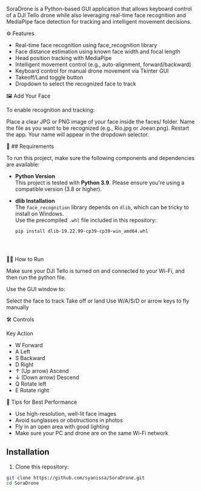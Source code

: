 SoraDrone is a Python-based GUI application that allows keyboard control of a DJI Tello drone while also leveraging real-time face recognition and MediaPipe face detection for tracking and intelligent movement decisions.


⚙️ Features

- Real-time face recognition using face_recognition library
- Face distance estimation using known face width and focal length
- Head position tracking with MediaPipe
- Intelligent movement control (e.g., auto-alignment, forward/backward)
- Keyboard control for manual drone movement via Tkinter GUI
- Takeoff/Land toggle button
- Dropdown to select the recognized face to track


🖼️ Add Your Face

To enable recognition and tracking:

Place a clear JPG or PNG image of your face inside the faces/ folder.
Name the file as you want to be recognized (e.g., Rio.jpg or Joean.png).
Restart the app. Your name will appear in the dropdown selector.


🧰 ## Requirements

To run this project, make sure the following components and dependencies are available:

- **Python Version**  
  This project is tested with **Python 3.9**. Please ensure you're using a compatible version (3.8 or higher).

- **dlib Installation**  
  The `face_recognition` library depends on `dlib`, which can be tricky to install on Windows.  
  Use the precompiled `.whl` file included in this repository:

  ```bash
  pip install dlib-19.22.99-cp39-cp39-win_amd64.whl

 



🧑‍💻 How to Run

Make sure your DJI Tello is turned on and connected to your Wi-Fi, and then run the python file.

Use the GUI window to:

Select the face to track
Take off or land
Use W/A/S/D or arrow keys to fly manually

🛠️ Controls

Key	Action
- W	Forward
- A	Left
- S	Backward
- D	Right
- ↑ (Up arrow)	Ascend
- ↓ (Down arrow)	Descend
- Q	Rotate left
- E	Rotate right



📸 Tips for Best Performance

- Use high-resolution, well-lit face images
- Avoid sunglasses or obstructions in photos
- Fly in an open area with good lighting
- Make sure your PC and drone are on the same Wi-Fi network

## Installation

1. Clone this repository:
```bash
git clone https://github.com/syanissa/SoraDrone.git
cd SoraDrone
